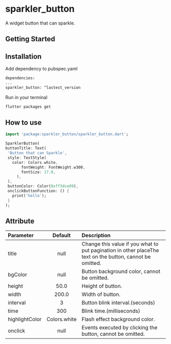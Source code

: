 # sparkler_button

A widget button that can sparkle.

## Getting Started

 
 
 

## Installation

Add dependency to pubspec.yaml

```bash
dependencies:
...
sparkler_button: ^lastest_version
```

Run in your terminal

```bash
flutter packages get
```

## How to use

```dart
import 'package:sparkler_button/sparkler_button.dart';
```

```dart
SparklerButton(
buttonTitle: Text(
 'Button that can Sparkle',
 style: TextStyle(
   color: Colors.white,
       fontWeight: FontWeight.w300,
       fontSize: 17.0,
     ),
 ),
 buttonColor: Color(0xff3dce89),
 onclickButtonFunction: () {
   print('hello');
 }
);

```

## Attribute

| Parameter  | Default   | Description |
| :------------ |:---------------:| :-----|
| title | null  | Change this value if you what to put pagination in other placeThe text on the button, cannot be omitted. |
| bgColor | null | Button background color, cannot be omitted. |
| height | 50.0 | Height of button. |
| width | 200.0 | Width of button. |
| interval | 3 | Button blink interval.(seconds) |
| time | 300 | Blink time.(milliseconds) |
| highlightColor | Colors.white | Flash effect background color. |
| onclick | null | Events executed by clicking the button, cannot be omitted. |